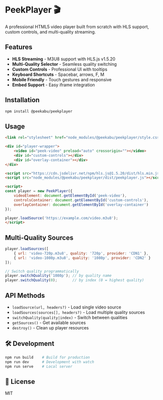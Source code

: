 # PeekPlayer 🎬
A professional HTML5 video player built from scratch with HLS support, custom controls, and multi-quality streaming. 

## Features

- **HLS Streaming** - M3U8 support with HLS.js v1.5.20
- **Multi-Quality Selector** - Seamless quality switching
- **Custom Controls** - Professional UI with tooltips
- **Keyboard Shortcuts** - Spacebar, arrows, F, M
- **Mobile Friendly** - Touch gestures and responsive
- **Embed Support** - Easy iframe integration

## Installation

```bash
npm install @peekabu/peekplayer
```

## Usage

```html
<link rel="stylesheet" href="node_modules/@peekabu/peekplayer/style.css">

<div id="player-wrapper">
    <video id="peek-video" preload="auto" crossorigin=""></video>
    <div id="custom-controls"></div>
    <div id="overlay-container"></div>
</div>

<script src="https://cdn.jsdelivr.net/npm/hls.js@1.5.20/dist/hls.min.js"></script>
<script src="node_modules/@peekabu/peekplayer/dist/peekplayer.js"></script>

<script>
const player = new PeekPlayer({
    videoElement: document.getElementById('peek-video'),
    controlsContainer: document.getElementById('custom-controls'),
    overlayContainer: document.getElementById('overlay-container')
});

player.loadSource('https://example.com/video.m3u8');
</script>
```

## Multi-Quality Sources

```javascript
player.loadSources([
    { url: 'video-720p.m3u8', quality: '720p', provider: 'CDN1' },
    { url: 'video-1080p.m3u8', quality: '1080p', provider: 'CDN2' }
]);

// Switch quality programmatically
player.switchQuality('1080p'); // by quality name
player.switchQuality(0);       // by index (0 = highest quality)
```

## API Methods

- `loadSource(url, headers?)` - Load single video source
- `loadSources(sources[], headers?)` - Load multiple quality sources  
- `switchQuality(quality|index)` - Switch between qualities
- `getSources()` - Get available sources
- `destroy()` - Clean up player resources

## 🛠️ Development

```bash
npm run build    # Build for production
npm run dev      # Development with watch
npm run serve    # Local server
```

## 📄 License

MIT
